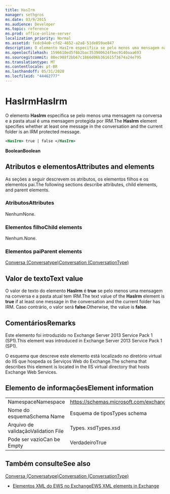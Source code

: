 ```yaml
---
title: HasIrm
manager: sethgros
ms.date: 03/9/2015
ms.audience: Developer
ms.topic: reference
ms.prod: office-online-server
localization_priority: Normal
ms.assetid: fedc04e0-cfd2-4652-a2a8-51de859ae847
description: O elemento HasIrm especifica se pelo menos uma mensagem na conversa e a pasta atual é uma mensagem protegida por IRM.
ms.openlocfilehash: 1596610ed5f6b2bac353900624fbec9140aaa693
ms.sourcegitcommit: 88ec988f2bb67c1866d06b361615f3674a24e795
ms.translationtype: MT
ms.contentlocale: pt-BR
ms.lasthandoff: 05/31/2020
ms.locfileid: "44462777"
---
```

# <a name="hasirm"></a><span data-ttu-id="0e37e-103">HasIrm</span><span class="sxs-lookup"><span data-stu-id="0e37e-103">HasIrm</span></span>

<span data-ttu-id="0e37e-104">O elemento **HasIrm** especifica se pelo menos uma mensagem na conversa e a pasta atual é uma mensagem protegida por IRM.</span><span class="sxs-lookup"><span data-stu-id="0e37e-104">The **HasIrm** element specifies whether at least one message in the conversation and the current folder is an IRM protected message.</span></span> 
  
```XML
<HasIrm> true | false </HasIrm>
```

 <span data-ttu-id="0e37e-105">**Boolean**</span><span class="sxs-lookup"><span data-stu-id="0e37e-105">**Boolean**</span></span>
## <a name="attributes-and-elements"></a><span data-ttu-id="0e37e-106">Atributos e elementos</span><span class="sxs-lookup"><span data-stu-id="0e37e-106">Attributes and elements</span></span>

<span data-ttu-id="0e37e-107">As seções a seguir descrevem os atributos, os elementos filhos e os elementos pai.</span><span class="sxs-lookup"><span data-stu-id="0e37e-107">The following sections describe attributes, child elements, and parent elements.</span></span>
  
### <a name="attributes"></a><span data-ttu-id="0e37e-108">Atributos</span><span class="sxs-lookup"><span data-stu-id="0e37e-108">Attributes</span></span>

<span data-ttu-id="0e37e-109">Nenhum</span><span class="sxs-lookup"><span data-stu-id="0e37e-109">None.</span></span>
  
### <a name="child-elements"></a><span data-ttu-id="0e37e-110">Elementos filho</span><span class="sxs-lookup"><span data-stu-id="0e37e-110">Child elements</span></span>

<span data-ttu-id="0e37e-111">Nenhum.</span><span class="sxs-lookup"><span data-stu-id="0e37e-111">None.</span></span>
  
### <a name="parent-elements"></a><span data-ttu-id="0e37e-112">Elementos pai</span><span class="sxs-lookup"><span data-stu-id="0e37e-112">Parent elements</span></span>

[<span data-ttu-id="0e37e-113">Conversa (Conversatype)</span><span class="sxs-lookup"><span data-stu-id="0e37e-113">Conversation (ConversationType)</span></span>](conversation-conversationtype.md)
  
## <a name="text-value"></a><span data-ttu-id="0e37e-114">Valor de texto</span><span class="sxs-lookup"><span data-stu-id="0e37e-114">Text value</span></span>

<span data-ttu-id="0e37e-115">O valor de texto do elemento **HasIrm** é **true** se pelo menos uma mensagem na conversa e a pasta atual tem IRM.</span><span class="sxs-lookup"><span data-stu-id="0e37e-115">The text value of the **HasIrm** element is **true** if at least one message in the conversation and the current folder has IRM.</span></span> <span data-ttu-id="0e37e-116">Caso contrário, o valor será **false**.</span><span class="sxs-lookup"><span data-stu-id="0e37e-116">Otherwise, the value is **false**.</span></span>
  
## <a name="remarks"></a><span data-ttu-id="0e37e-117">Comentários</span><span class="sxs-lookup"><span data-stu-id="0e37e-117">Remarks</span></span>

<span data-ttu-id="0e37e-118">Este elemento foi introduzido no Exchange Server 2013 Service Pack 1 (SP1).</span><span class="sxs-lookup"><span data-stu-id="0e37e-118">This element was introduced in Exchange Server 2013 Service Pack 1 (SP1).</span></span>
  
<span data-ttu-id="0e37e-119">O esquema que descreve este elemento está localizado no diretório virtual do IIS que hospeda os Serviços Web do Exchange.</span><span class="sxs-lookup"><span data-stu-id="0e37e-119">The schema that describes this element is located in the IIS virtual directory that hosts Exchange Web Services.</span></span>
  
## <a name="element-information"></a><span data-ttu-id="0e37e-120">Elemento de informações</span><span class="sxs-lookup"><span data-stu-id="0e37e-120">Element information</span></span>

|||
|:-----|:-----|
|<span data-ttu-id="0e37e-121">Namespace</span><span class="sxs-lookup"><span data-stu-id="0e37e-121">Namespace</span></span>  <br/> |https://schemas.microsoft.com/exchange/services/2006/types  <br/> |
|<span data-ttu-id="0e37e-122">Nome do esquema</span><span class="sxs-lookup"><span data-stu-id="0e37e-122">Schema Name</span></span>  <br/> |<span data-ttu-id="0e37e-123">Esquema de tipos</span><span class="sxs-lookup"><span data-stu-id="0e37e-123">Types schema</span></span>  <br/> |
|<span data-ttu-id="0e37e-124">Arquivo de validação</span><span class="sxs-lookup"><span data-stu-id="0e37e-124">Validation File</span></span>  <br/> |<span data-ttu-id="0e37e-125">Types. xsd</span><span class="sxs-lookup"><span data-stu-id="0e37e-125">Types.xsd</span></span>  <br/> |
|<span data-ttu-id="0e37e-126">Pode ser vazio</span><span class="sxs-lookup"><span data-stu-id="0e37e-126">Can be Empty</span></span>  <br/> |<span data-ttu-id="0e37e-127">Verdadeiro</span><span class="sxs-lookup"><span data-stu-id="0e37e-127">True</span></span>  <br/> |
   
## <a name="see-also"></a><span data-ttu-id="0e37e-128">Também consulte</span><span class="sxs-lookup"><span data-stu-id="0e37e-128">See also</span></span>



[<span data-ttu-id="0e37e-129">Conversa (Conversatype)</span><span class="sxs-lookup"><span data-stu-id="0e37e-129">Conversation (ConversationType)</span></span>](conversation-conversationtype.md)


- [<span data-ttu-id="0e37e-130">Elementos XML do EWS no Exchange</span><span class="sxs-lookup"><span data-stu-id="0e37e-130">EWS XML elements in Exchange</span></span>](ews-xml-elements-in-exchange.md)


